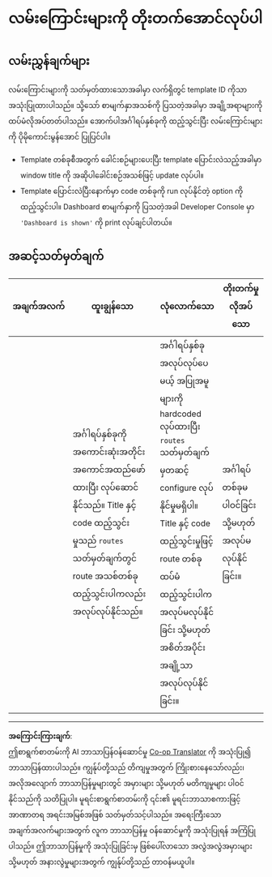 <!--
CO_OP_TRANSLATOR_METADATA:
{
  "original_hash": "8223e429218befa731dd5bfd22299520",
  "translation_date": "2025-08-27T22:08:59+00:00",
  "source_file": "7-bank-project/1-template-route/assignment.md",
  "language_code": "my"
}
-->
# လမ်းကြောင်းများကို တိုးတက်အောင်လုပ်ပါ

## လမ်းညွှန်ချက်များ

လမ်းကြောင်းများကို သတ်မှတ်ထားသောအခါမှာ လက်ရှိတွင် template ID ကိုသာ အသုံးပြုထားပါသည်။ သို့သော် စာမျက်နှာအသစ်ကို ပြသတဲ့အခါမှာ အချို့အရာများကို ထပ်မံလိုအပ်တတ်ပါသည်။ အောက်ပါအင်္ဂါရပ်နှစ်ခုကို ထည့်သွင်းပြီး လမ်းကြောင်းများကို ပိုမိုကောင်းမွန်အောင် ပြုပြင်ပါ။

- Template တစ်ခုစီအတွက် ခေါင်းစဉ်များပေးပြီး template ပြောင်းလဲသည့်အခါမှာ window title ကို အဆိုပါခေါင်းစဉ်အသစ်ဖြင့် update လုပ်ပါ။
- Template ပြောင်းလဲပြီးနောက်မှာ code တစ်ခုကို run လုပ်နိုင်တဲ့ option ကို ထည့်သွင်းပါ။ Dashboard စာမျက်နှာကို ပြသတဲ့အခါ Developer Console မှာ `'Dashboard is shown'` ကို print လုပ်ချင်ပါတယ်။

## အဆင့်သတ်မှတ်ချက်

| အချက်အလက် | ထူးချွန်သော                                                                                                                          | လုံလောက်သော                                                                                                                                                                                  | တိုးတက်မှုလိုအပ်သော                                       |
| -------- | ---------------------------------------------------------------------------------------------------------------------------------- | ----------------------------------------------------------------------------------------------------------------------------------------------------------------------------------------- | ------------------------------------------------------- |
|          | အင်္ဂါရပ်နှစ်ခုကို အကောင်းဆုံးအတိုင်း အကောင်အထည်ဖော်ထားပြီး လုပ်ဆောင်နိုင်သည်။ Title နှင့် code ထည့်သွင်းမှုသည် `routes` သတ်မှတ်ချက်တွင် route အသစ်တစ်ခုထည့်သွင်းပါကလည်း အလုပ်လုပ်နိုင်သည်။ | အင်္ဂါရပ်နှစ်ခု အလုပ်လုပ်ပေမယ့် အပြုအမူများကို hardcoded လုပ်ထားပြီး `routes` သတ်မှတ်ချက်မှတဆင့် configure လုပ်နိုင်မှုမရှိပါ။ Title နှင့် code ထည့်သွင်းမှုဖြင့် route တစ်ခုထပ်မံထည့်သွင်းပါက အလုပ်မလုပ်နိုင်ခြင်း သို့မဟုတ် အစိတ်အပိုင်းအချို့သာ အလုပ်လုပ်နိုင်ခြင်း။ | အင်္ဂါရပ်တစ်ခုမပါဝင်ခြင်း သို့မဟုတ် အလုပ်မလုပ်နိုင်ခြင်း။ |

---

**အကြောင်းကြားချက်**:  
ဤစာရွက်စာတမ်းကို AI ဘာသာပြန်ဝန်ဆောင်မှု [Co-op Translator](https://github.com/Azure/co-op-translator) ကို အသုံးပြု၍ ဘာသာပြန်ထားပါသည်။ ကျွန်ုပ်တို့သည် တိကျမှုအတွက် ကြိုးစားနေသော်လည်း၊ အလိုအလျောက် ဘာသာပြန်မှုများတွင် အမှားများ သို့မဟုတ် မတိကျမှုများ ပါဝင်နိုင်သည်ကို သတိပြုပါ။ မူရင်းစာရွက်စာတမ်းကို ၎င်း၏ မူရင်းဘာသာစကားဖြင့် အာဏာတရ အရင်းအမြစ်အဖြစ် သတ်မှတ်သင့်ပါသည်။ အရေးကြီးသော အချက်အလက်များအတွက် လူက ဘာသာပြန်မှု ဝန်ဆောင်မှုကို အသုံးပြုရန် အကြံပြုပါသည်။ ဤဘာသာပြန်မှုကို အသုံးပြုခြင်းမှ ဖြစ်ပေါ်လာသော အလွဲအလွဲအမှားများ သို့မဟုတ် အနားလွဲမှုများအတွက် ကျွန်ုပ်တို့သည် တာဝန်မယူပါ။